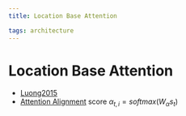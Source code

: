 ```yaml
---
title: Location Base Attention

tags: architecture 
---
```


# Location Base Attention
- [Luong2015](https://arxiv.org/pdf/1508.04025.pdf)
- [Attention Alignment](Attention%20Alignment.md) score $\alpha_{t,i} = softmax(W_{\alpha}s_{t})$
























